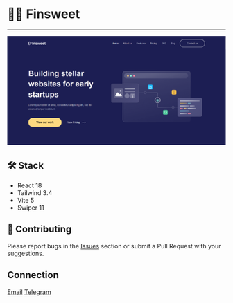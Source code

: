 # 👨‍💻 Finsweet

---

<img src="./public/demo.png" alt="Demo image" width="800"/>

## 🛠 Stack

- React 18
- Tailwind 3.4
- Vite 5
- Swiper 11

## 🤝 Contributing

Please report bugs in the [Issues](https://github.com/thisisal1ev/finsweet-react/issues) section or submit a Pull Request with your suggestions.

## Connection

<a href='mailto:aaalievvv1@gmail.com'>Email</a>
<a href='https://t.me/thisisaliyev'>Telegram</a>
